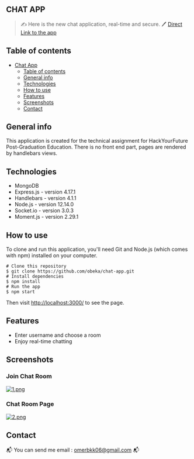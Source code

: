 ## CHAT APP
> :writing_hand: Here is the new chat application, real-time and secure. :pen:
[Direct Link to the app](https://chat-app-obeka.herokuapp.com/)
## Table of contents
- [Chat App](#chat-app)
  - [Table of contents](#table-of-contents)
  - [General info](#general-info)
  - [Technologies](#technologies)
  - [How to use](#how-to-use)
  - [Features](#features)
  - [Screenshots](#screenshots)
  - [Contact](#contact)

## General info
This application is created for the technical assignment for HackYourFuture Post-Graduation Education. There is no front end part, pages are rendered by handlebars views. 
## Technologies
* MongoDB 
* Express.js - version 4.17.1
* Handlebars - version 4.1.1
* Node.js - version 12.14.0
* Socket.io - version 3.0.3
* Moment.js - version 2.29.1

## How to use
To clone and run this application, you'll need Git and Node.js (which comes with npm) installed on your computer.
```
# Clone this repository
$ git clone https://github.com/obeka/chat-app.git
# Install dependencies
$ npm install
# Run the app
$ npm start
```
Then visit [http://localhost:3000/](http://localhost:3000/) to see the page.

## Features

* Enter username and choose a room
* Enjoy real-time chatting


## Screenshots
### Join Chat Room
[![1.png](https://i.postimg.cc/d1jYfXPR/1.png)](https://postimg.cc/WFzCF54t)
### Chat Room Page
[![2.png](https://i.postimg.cc/8cxtmpKZ/2.png)](https://postimg.cc/N276gcwX)


## Contact
:mailbox_with_mail: You can send me email : omerbkk06@gmail.com :mailbox_with_mail:
